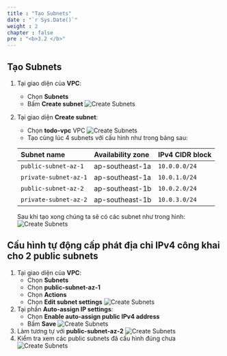 ```yaml
---
title : "Tạo Subnets"
date : "`r Sys.Date()`"
weight : 2
chapter : false
pre : "<b>3.2 </b>"
---
```

## Tạo Subnets
1. Tại giao diện của **VPC**:
    - Chọn **Subnets**
    - Bấm **Create subnet**
    ![Create Subnets](/images/3-networking-security/vpc_create_subnets_1.png)
2. Tại giao diện **Create subnet**:
    - Chọn **todo-vpc** VPC
    ![Create Subnets](/images/3-networking-security/vpc_create_subnets_2.png)
    - Tạo cùng lúc 4 subnets với cấu hình như trong bảng sau:

    | Subnet name  | Availability zone  | IPv4 CIDR block |
    |:---|:---|:---|
    | `public-subnet-az-1`  | ap-southeast-1a  | `10.0.0.0/24`  |
    | `private-subnet-az-1`  | ap-southeast-1a  | `10.0.1.0/24`  |
    | `public-subnet-az-2`  | ap-southeast-1b  | `10.0.2.0/24`  |
    | `private-subnet-az-2`  | ap-southeast-1b  | `10.0.3.0/24`  |

    Sau khi tạo xong chúng ta sẽ có các subnet như trong hình:
    ![Create Subnets](/images/3-networking-security/vpc_create_subnets_3.png)
## Cấu hình tự động cấp phát địa chỉ IPv4 công khai cho 2 public subnets
1. Tại giao diện của **VPC**:
    - Chọn **Subnets**
    - Chọn **public-subnet-az-1**
    - Chọn **Actions**
    - Chọn **Edit subnet settings**
    ![Create Subnets](/images/3-networking-security/vpc_create_subnets_4.png)
2. Tại phần **Auto-assign IP settings**:
    - Chọn **Enable auto-assign public IPv4 address**
    - Bấm **Save**
    ![Create Subnets](/images/3-networking-security/vpc_create_subnets_5.png)
3. Làm tương tự với **public-subnet-az-2**
    ![Create Subnets](/images/3-networking-security/vpc_create_subnets_6.png)
4. Kiểm tra xem các public subnets đã cấu hình đúng chưa
    ![Create Subnets](/images/3-networking-security/vpc_create_subnets_7.png)